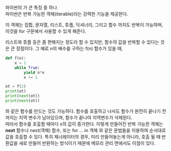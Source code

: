 파이썬의 가 큰 특징 중 하나. <br>
파이썬은 반복 가능한 객체(iterable)라는 강력한 기능을 제공한다. 

이 객체는 집합, 문자열, 리스트, 튜플, 딕셔너리, 그리고 함수 까지도 반복이 가능하며, 이것을 for 구문에서 사용할 수 있게 해준다.<br>

리스트와 튜플 등은 좀 편해지는 정도라 할 수 있지만, 함수의 값을 반복할 수 있다는 것은 큰 장점이다.
그 예로 n의 배수를 구하는 f(n) 함수가 있을 때,
```python
def f(n):
    x = 1
    while True:
        yield n*x
        x += 1

ot = f(2)
print(ot)
print(next(ot))
print(next(ot))
```

와 같은 함수를 만드는 것도 가능하다. 함수를 호출하고 나서도 함수가 완전히 끝나기 전까지는 지역 변수가 남아있으며, 함수가 끝나야 지역변수가 삭제된다.<br>
따라서 함수를 호출할 때마다 x의 값이 증가한다. 이렇게 만들어진 반복 가능한 객체는 __next__ 함수나 next(객체) 함수, 또는 for ... in 객체 와 같은 문법들을 이용하여 순서대로 값을 호출할 수 있다. 특히 제너레이터의 경우, 미리 만들어놓는게 아니라, 호출 될 때 반환값을 새로 만들어 반환하는 방식이기 때문에 메모리 관리 면에서도 이점이 있다.
